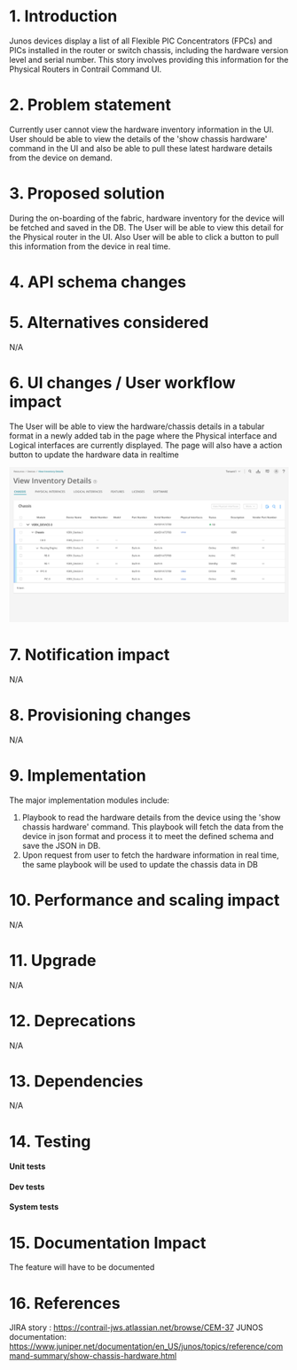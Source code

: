 # 1. Introduction
Junos devices display a list of all Flexible PIC Concentrators (FPCs) and 
PICs installed in the router or switch chassis, including the hardware version
level and serial number. This story involves providing this information for the 
Physical Routers in Contrail Command UI.

# 2. Problem statement
Currently user cannot view the hardware inventory information in the UI.
User should be able to view the details of the 'show chassis hardware' command
in the UI and also be able to pull these latest hardware details from the device
on demand.

# 3. Proposed solution
During the on-boarding of the fabric, hardware inventory for the device will
be fetched and saved in the DB. The User will be able to view this detail for 
the Physical router in the UI. Also User will be able to click a button to 
pull this information from the device in real time.

# 4. API schema changes

# 5. Alternatives considered
N/A

# 6. UI changes / User workflow impact
The User will be able to view the hardware/chassis details in a tabular format
in a newly added tab in the page where the Physical interface and Logical
interfaces are currently displayed. The page will also have a action button 
to update the hardware data in realtime

![Overlay features list](images/hardware_inventory.png)

# 7. Notification impact
N/A

# 8. Provisioning changes
N/A

# 9. Implementation
The major implementation modules include:
1) Playbook to read the hardware details from the device using the 
'show chassis hardware' command. This playbook will fetch the data from the 
device in json format and process it to meet the defined schema and 
save the JSON in DB.
2) Upon request from user to fetch the hardware information in real time,
the same playbook will be used to update the chassis data in DB


# 10. Performance and scaling impact
N/A

# 11. Upgrade
N/A

# 12. Deprecations
N/A

# 13. Dependencies
N/A

# 14. Testing
#### Unit tests
#### Dev tests
#### System tests

# 15. Documentation Impact
The feature will have to be documented

# 16. References
JIRA story : https://contrail-jws.atlassian.net/browse/CEM-37
JUNOS documentation: https://www.juniper.net/documentation/en_US/junos/topics/reference/command-summary/show-chassis-hardware.html